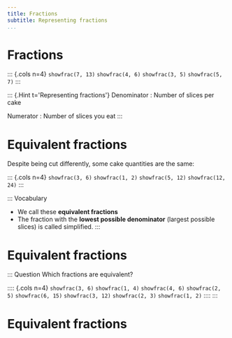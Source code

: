 ```yaml
---
title: Fractions
subtitle: Representing fractions
...
```


# Fractions

::: {.cols n=4}
`showfrac(7, 13)`
`showfrac(4, 6)`
`showfrac(3, 5)`
`showfrac(5, 7)`
:::

::: {.Hint t='Representing fractions'}
Denominator
: Number of slices per cake

Numerator
: Number of slices you eat
:::

# Equivalent fractions

Despite being cut differently, some cake quantities are the same:

::: {.cols n=4}
`showfrac(3, 6)`
`showfrac(1, 2)`
`showfrac(5, 12)`
`showfrac(12, 24)`
:::

::: Vocabulary
- We call these **equivalent fractions**
- The fraction with the **lowest possible denominator** (largest
  possible slices) is called simplified.
:::

# Equivalent fractions

::: Question
Which fractions are equivalent?

:::: {.cols n=4}
`showfrac(3, 6)`
`showfrac(1, 4)`
`showfrac(4, 6)`
`showfrac(2, 5)`
`showfrac(6, 15)`
`showfrac(3, 12)`
`showfrac(2, 3)`
`showfrac(1, 2)`
::::
:::

# Equivalent fractions
